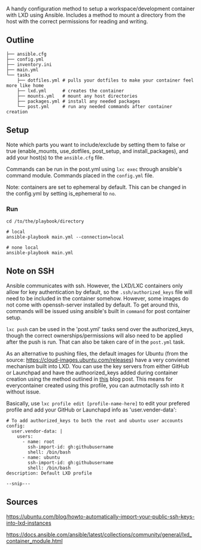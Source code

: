 A handy configuration method to setup a workspace/development container with LXD using Ansible. Includes a method to mount a directory from the host with the correct permissions for reading and writing.

## Outline

```
├── ansible.cfg
├── config.yml
├── inventory.ini
├── main.yml
└── tasks
    ├── dotfiles.yml # pulls your dotfiles to make your container feel more like home
    ├── lxd.yml      # creates the container
    ├── mounts.yml   # mount any host directories
    ├── packages.yml # install any needed packages
    └── post.yml     # run any needed commands after container creation
```

## Setup

Note which parts you want to include/exclude by setting them to false or true (enable_mounts, use_dotfiles, post_setup, and install_packages), and  add your host(s) to the ```ansible.cfg``` file.

Commands can be run in the post.yml using ```lxc exec``` through ansible's command module. Commands placed in the ```config.yml``` file.

Note: containers are set to ephemeral by default. This can be changed in the config.yml by setting is_ephemeral to ```no```.

### Run

```
cd /to/the/playbook/directory

# local
ansible-playbook main.yml --connection=local

# none local
ansible-playbook main.yml
```

## Note on SSH

Ansible communicates with ssh. However, the LXD/LXC containers only allow for key authentication by default, so the ```.ssh/authorized_keys``` file will need to be included in the container somehow. However, some images do not come with openssh-server installed by default. To get around this, commands will be issued using ansible's built in ```command``` for post container setup.

```lxc push``` can be used in the 'post.yml' tasks send over the authorized_keys, though the correct ownerships/permissions will also need to be applied after the push is run. That can also be taken care of in the ```post.yml``` task.

As an alternative to pushing files, the default images for Ubuntu (from the source: https://cloud-images.ubuntu.com/releases) have a very convienet mechanism built into LXD. You can use the key servers from either GitHub or Launchpad and have the authoorized_keys added during container creation using the method outlined in [this](https://ubuntu.com/blog/howto-automatically-import-your-public-ssh-keys-into-lxd-instances) blog post. This means for everycontainer created using this profile, you can autmotaclly ssh into it without issue.

Basically, use ```lxc profile edit [profile-name-here]``` to edit your prefered profile and add your GitHub or Launchapd info as 'user.vender-data':

```
# To add authorized_keys to both the root and ubuntu user accounts
config:
  user.vendor-data: |
    users:
      - name: root
        ssh-import-id: gh:githubusername
        shell: /bin/bash
      - name: ubuntu
        ssh-import-id: gh:githubusername
        shell: /bin/bash
description: Default LXD profile

--snip---

```

## Sources

https://ubuntu.com/blog/howto-automatically-import-your-public-ssh-keys-into-lxd-instances

https://docs.ansible.com/ansible/latest/collections/community/general/lxd_container_module.html

